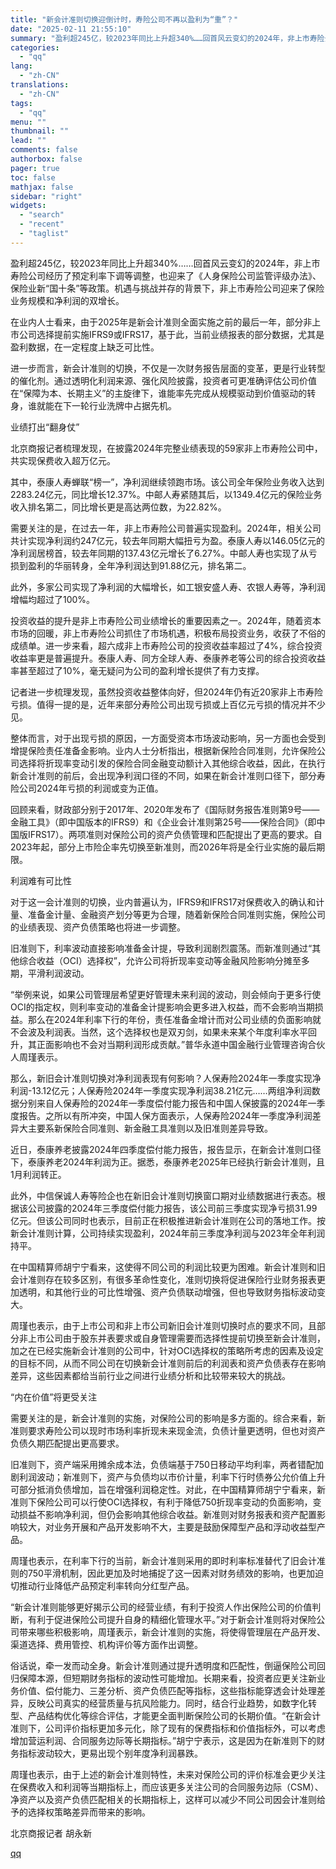 ```yaml
---
title: "新会计准则切换迎倒计时，寿险公司不再以盈利为“重”？"
date: "2025-02-11 21:55:10"
summary: "盈利超245亿，较2023年同比上升超340%……回首风云变幻的2024年，非上市寿险公司经历了预定..."
categories:
  - "qq"
lang:
  - "zh-CN"
translations:
  - "zh-CN"
tags:
  - "qq"
menu: ""
thumbnail: ""
lead: ""
comments: false
authorbox: false
pager: true
toc: false
mathjax: false
sidebar: "right"
widgets:
  - "search"
  - "recent"
  - "taglist"
---
```


盈利超245亿，较2023年同比上升超340%……回首风云变幻的2024年，非上市寿险公司经历了预定利率下调等调整，也迎来了《人身保险公司监管评级办法》、保险业新“国十条”等政策。机遇与挑战并存的背景下，非上市寿险公司迎来了保险业务规模和净利润的双增长。

在业内人士看来，由于2025年是新会计准则全面实施之前的最后一年，部分非上市公司选择提前实施IFRS9或IFRS17，基于此，当前业绩报表的部分数据，尤其是盈利数据，在一定程度上缺乏可比性。

进一步而言，新会计准则的切换，不仅是一次财务报告层面的变革，更是行业转型的催化剂。通过透明化利润来源、强化风险披露，投资者可更准确评估公司价值在“保障为本、长期主义”的主旋律下，谁能率先完成从规模驱动到价值驱动的转身，谁就能在下一轮行业洗牌中占据先机。

业绩打出“翻身仗”

北京商报记者梳理发现，在披露2024年完整业绩表现的59家非上市寿险公司中，共实现保费收入超万亿元。

其中，泰康人寿蝉联“榜一”，净利润继续领跑市场。该公司全年保险业务收入达到2283.24亿元，同比增长12.37%。中邮人寿紧随其后，以1349.4亿元的保险业务收入排名第二，同比增长更是高达两位数，为22.82%。

需要关注的是，在过去一年，非上市寿险公司普遍实现盈利。2024年，相关公司共计实现净利润约247亿元，较去年同期大幅扭亏为盈。泰康人寿以146.05亿元的净利润居榜首，较去年同期的137.43亿元增长了6.27%。中邮人寿也实现了从亏损到盈利的华丽转身，全年净利润达到91.88亿元，排名第二。

此外，多家公司实现了净利润的大幅增长，如工银安盛人寿、农银人寿等，净利润增幅均超过了100%。

投资收益的提升是非上市寿险公司业绩增长的重要因素之一。2024年，随着资本市场的回暖，非上市寿险公司抓住了市场机遇，积极布局投资业务，收获了不俗的成绩单。进一步来看，超六成非上市寿险公司的投资收益率超过了4%，综合投资收益率更是普遍提升。泰康人寿、同方全球人寿、泰康养老等公司的综合投资收益率甚至超过了10%，毫无疑问为公司的盈利增长提供了有力支撑。

记者进一步梳理发现，虽然投资收益整体向好，但2024年仍有近20家非上市寿险亏损。值得一提的是，近年来部分寿险公司出现亏损或上百亿元亏损的情况并不少见。

整体而言，对于出现亏损的原因，一方面受资本市场波动影响，另一方面也会受到增提保险责任准备金影响。业内人士分析指出，根据新保险合同准则，允许保险公司选择将折现率变动引发的保险合同金融变动额计入其他综合收益，因此，在执行新会计准则的前后，会出现净利润口径的不同，如果在新会计准则口径下，部分寿险公司2024年亏损的利润或变为正值。

回顾来看，财政部分别于2017年、2020年发布了《国际财务报告准则第9号——金融工具》（即中国版本的IFRS9）和《企业会计准则第25号——保险合同》（即中国版IFRS17）。两项准则对保险公司的资产负债管理和匹配提出了更高的要求。自2023年起，部分上市险企率先切换至新准则，而2026年将是全行业实施的最后期限。

利润难有可比性

对于这一会计准则的切换，业内普遍认为，IFRS9和IFRS17对保费收入的确认和计量、准备金计量、金融资产划分等更为合理，随着新保险合同准则实施，保险公司的业绩表现、资产负债策略也将进一步调整。

旧准则下，利率波动直接影响准备金计提，导致利润剧烈震荡。而新准则通过“其他综合收益（OCI）选择权”，允许公司将折现率变动等金融风险影响分摊至多期，平滑利润波动。

“举例来说，如果公司管理层希望更好管理未来利润的波动，则会倾向于更多行使OCI的指定权，则利率变动的准备金计提影响会更多进入权益，而不会影响当期损益。那么在2024年利率下行的年份，责任准备金增计而对公司业绩的负面影响就不会波及利润表。当然，这个选择权也是双刃剑，如果未来某个年度利率水平回升，其正面影响也不会对当期利润形成贡献。”普华永道中国金融行业管理咨询合伙人周瑾表示。

那么，新旧会计准则切换对净利润表现有何影响？人保寿险2024年一季度实现净利润-13.12亿元；人保寿险2024年一季度实现净利润38.21亿元……两组净利润数据分别来自人保寿险的2024年一季度偿付能力报告和中国人保披露的2024年一季度报告。之所以有所冲突，中国人保方面表示，人保寿险2024年一季度净利润差异大主要系新保险合同准则、新金融工具准则以及旧准则差异导致。

近日，泰康养老披露2024年四季度偿付能力报告，报告显示，在新会计准则口径下，泰康养老2024年利润为正。据悉，泰康养老2025年已经执行新会计准则，且1月利润转正。

此外，中信保诚人寿等险企也在新旧会计准则切换窗口期对业绩数据进行表态。根据该公司披露的2024年三季度偿付能力报告，该公司前三季度实现净亏损31.99亿元。但该公司同时也表示，目前正在积极推进新会计准则在公司的落地工作。按新会计准则计算，公司持续实现盈利，2024年前三季度净利润与2023年全年利润持平。

在中国精算师胡宁宁看来，这使得不同公司的利润比较更为困难。新会计准则和旧会计准则存在较多区别，有很多革命性变化，准则切换将促进保险行业财务报表更加透明，和其他行业的可比性增强、资产负债联动增强，但也导致财务指标波动变大。

周瑾也表示，由于上市公司和非上市公司新旧会计准则切换时点的要求不同，且部分非上市公司由于股东并表要求或自身管理需要而选择性提前切换至新会计准则，加之在已经实施新会计准则的公司中，针对OCI选择权的策略所考虑的因素及设定的目标不同，从而不同公司在切换新会计准则前后的利润表和资产负债表存在影响差异，这些因素都给当前行业之间进行业绩分析和比较带来较大的挑战。

“内在价值”将更受关注

需要关注的是，新会计准则的实施，对保险公司的影响是多方面的。综合来看，新准则要求寿险公司以现时市场利率折现未来现金流，负债计量更透明，但也对资产负债久期匹配提出更高要求。

旧准则下，资产端采用摊余成本法，负债端基于750日移动平均利率，两者错配加剧利润波动；新准则下，资产与负债均以市价计量，利率下行时债券公允价值上升可部分抵消负债增加，旨在增强利润稳定性。对此，在中国精算师胡宁宁看来，新准则下保险公司可以行使OCI选择权，有利于降低750折现率变动的负面影响，变动损益不影响净利润，但仍会影响其他综合收益。新准则对财务报表和资产配置影响较大，对业务开展和产品开发影响不大，主要是鼓励保障型产品和浮动收益型产品。

周瑾也表示，在利率下行的当前，新会计准则采用的即时利率标准替代了旧会计准则的750平滑机制，因此更加及时地捕捉了这一因素对财务绩效的影响，也更加迫切推动行业降低产品预定利率转向分红型产品。

“新会计准则能够更好揭示公司的经营业绩，有利于投资人作出保险公司的价值判断，有利于促进保险公司提升自身的精细化管理水平。”对于新会计准则将对保险公司带来哪些积极影响，周瑾表示，新会计准则的实施，将使得管理层在产品开发、渠道选择、费用管控、机构评价等方面作出调整。

俗话说，牵一发而动全身。新会计准则通过提升透明度和匹配性，倒逼保险公司回归保障本源，但短期财务指标的波动性可能增加。长期来看，投资者应更关注新业务价值、偿付能力、三差分析、资产负债匹配等指标，这些指标能穿透会计处理差异，反映公司真实的经营质量与抗风险能力。同时，结合行业趋势，如数字化转型、产品结构优化等综合评估，才能更全面判断保险公司的长期价值。“在新会计准则下，公司评价指标更加多元化，除了现有的保费指标和价值指标外，可以考虑增加营运利润、合同服务边际等长期指标。”胡宁宁表示，这是因为在新准则下的财务指标波动较大，更易出现个别年度净利润暴跌。

周瑾也表示，由于上述的新会计准则特性，未来对保险公司的评价标准会更少关注在保费收入和利润等当期指标上，而应该更多关注公司的合同服务边际（CSM）、净资产以及资产负债匹配相关的长期指标上，这样可以减少不同公司因会计准则给予的选择权策略差异而带来的影响。

北京商报记者 胡永新

[qq](https://new.qq.com/rain/a/20250211A08PHI00)
